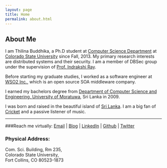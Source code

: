 ```yaml
---
layout: page
title: Home
permalink: about.html
---
```


## About Me
I am Thilina Buddhika, a Ph.D student at [Computer Science Department](http://www.cs.colostate.edu) at [Colorado State University](http://www.colostate.edu) since Fall, 2013. My primary research interests are distributed systems and their security. I am a member of DBSec group under the supervision of [Prof. Indrakshi Ray](http://www.cs.colostate.edu/~iray/).       

Before starting my graduate studies, I worked as a software engineer at [WSO2 Inc.,](http://wso2.com) which is an open source SOA middleware company.

I earned my bachelors degree from [Department of Computer Science and Engineering, University of Moratuwa](http://www.cse.mrt.ac.lk), Sri Lanka in 2009.

I was born and raised in the beautiful island of [Sri Lanka](https://www.youtube.com/watch?v=BsDG-FdW0is). I am a big fan of [Cricket](http://www.srilankacricket.lk/) and a passive listener of music.

----

###Reach me virtually:
[Email](mailto:thilinab@cs.colostate.edu) | [Blog](http://blog.thilinamb.com) | [LinkedIn](www.linkedin.com/in/thilinamb/) | [Github](http://github.com/thilinamb) | [Twitter](http://twitter.com/thilinamb)

### Physical Address:
Com. Sci. Building, Rm 235,  
Colorado State University,  
Fort Collins,  CO 80523-1873